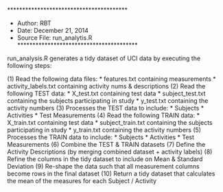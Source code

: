 ****************************************<BR>
* Author:  RBT<BR>
* Date:  December 21, 2014<BR>
* Source File:  run_analytis.R<BR>
****************************************<BR>

run_analysis.R generates a tidy dataset of UCI data by executing the following steps:

(1)  Read the following data files:
		* features.txt containing measurements
		* activity_labels.txt containing activity nums & descriptions
(2)  Read the following TEST data:
		* X_test.txt containing test data
		* subject_test.txt containing the subjects participating in study
		* y_test.txt containing the activity numbers
(3)  Processes the TEST data to include:
		* Subjects
		* Activities
		* Test Measurements
(4)  Read the following TRAIN data:
		* X_train.txt containing test data
		* subject_train.txt containing the subjects participating in study
		* y_train.txt containing the activity numbers
(5)  Processes the TRAIN data to include:
		* Subjects
		* Activities
		* Test Measurements 
(6)  Combine the TEST & TRAIN datasets
(7)  Define the Activity Descriptions (by merging combined dataset + activity labels)
(8)  Refine the columns in the tidy dataset to include on Mean & Standard Deviation
(9)  Re-shape the data such that all measurement columns become rows in the final dataset
(10) Return a tidy dataset that calculates the mean of the measures for each Subject / Activity
